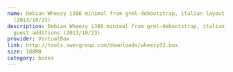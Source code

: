 ```yaml
---
name: Debian Wheezy i386 minimal from grml-debootstrap, italian layout, w/ guest additions
  (2013/10/23)
description: Debian Wheezy i386 minimal from grml-debootstrap, italian layout, w/
  guest additions (2013/10/23)
provider: VirtualBox
link: http://tools.swergroup.com/downloads/wheezy32.box
size: 188MB
category: boxes
---
```


